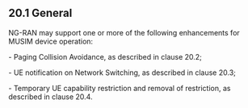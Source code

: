 ## 20.1 General

NG-RAN may support one or more of the following enhancements for MUSIM
device operation:

\- Paging Collision Avoidance, as described in clause 20.2;

\- UE notification on Network Switching, as described in clause 20.3;

\- Temporary UE capability restriction and removal of restriction, as
described in clause 20.4.